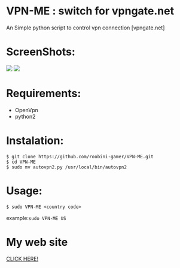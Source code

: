 # VPN-ME : switch for vpngate.net
An Simple python script to control vpn connection [vpngate.net] 

# ScreenShots:

<a>
  <img src="https://i.ibb.co/jbXKCnk/Screenshot-from-2021-05-13-10-42-03.png">
  <img src="https://i.ibb.co/fNtpGNq/Screenshot-from-2021-05-13-10-42-15.png">
</a>

# Requirements:
- OpenVpn
- python2

# Instalation:

```
$ git clone https://github.com/roobini-gamer/VPN-ME.git
$ cd VPN-ME
$ sudo mv autovpn2.py /usr/local/bin/autovpn2
```
# Usage:

```
$ sudo VPN-ME <country code>
```
example:``` sudo VPN-ME US ```

# My web site

<a href="https://bit.ly/3llxWWO">CLICK HERE!</a>
